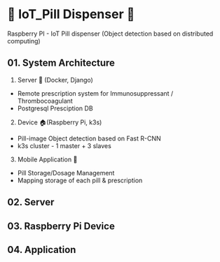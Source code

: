 # :pill: IoT_Pill Dispenser  :card_index:
Raspberry PI - IoT Pill dispenser (Object detection based on distributed computing) 


## 01. System Architecture

 1. Server :hospital: (Docker, Django) 
- Remote prescription system for Immunosuppressant / Thrombocoagulant
- Postgresql Presciption DB

 2. Device :house:(Raspberry Pi, k3s) 
 - Pill-image Object detection based on Fast R-CNN
 - k3s cluster - 1 master + 3 slaves

 3. Mobile Application :iphone:
 - Pill Storage/Dosage Management
 - Mapping storage of each pill & prescription 

## 02. Server
## 03. Raspberry Pi Device
## 04. Application
